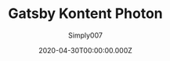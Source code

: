 ---
title: Gatsby Kontent Photon
github: https://github.com/Simply007/kontent-template-gatsby-landing-page-photon
demo: https://kontent-template-gatsby-landing-page-photon.netlify.app
author: Simply007
date: 2020-04-30T00:00:00.000Z
ssg:
  - Gatsby
cms:
  - Kontent
category:
  - Portfolio
description: Kentico Kontent web template using Gatsby and Kentico Kontent.
draft: true
publish_date: '2019-05-03T10:39:07Z'
update_date: '2020-06-29T13:59:24Z'
github_star: 12
github_fork: 16
---